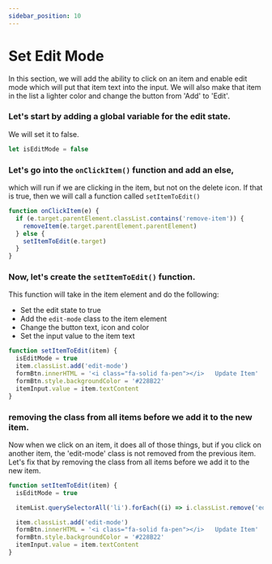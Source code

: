 ```yaml
---
sidebar_position: 10
---
```


# Set Edit Mode

In this section, we will add the ability to click on an item and enable edit mode which will put that item text into the input. We will also make that item in the list a lighter color and change the button from 'Add' to 'Edit'.

### Let's start by adding a global variable for the edit state.

We will set it to false.

```js
let isEditMode = false
```

### Let's go into the `onClickItem()` function and add an else,

which will run if we are clicking in the item, but not on the delete icon. If that is true, then we will call a function called `setItemToEdit()`

```js
function onClickItem(e) {
  if (e.target.parentElement.classList.contains('remove-item')) {
    removeItem(e.target.parentElement.parentElement)
  } else {
    setItemToEdit(e.target)
  }
}
```

### Now, let's create the `setItemToEdit()` function.

This function will take in the item element and do the following:

- Set the edit state to true
- Add the `edit-mode` class to the item element
- Change the button text, icon and color
- Set the input value to the item text

```js
function setItemToEdit(item) {
  isEditMode = true
  item.classList.add('edit-mode')
  formBtn.innerHTML = '<i class="fa-solid fa-pen"></i>   Update Item'
  formBtn.style.backgroundColor = '#228B22'
  itemInput.value = item.textContent
}
```

### removing the class from all items before we add it to the new item.

Now when we click on an item, it does all of those things, but if you click on another item, the 'edit-mode' class is not removed from the previous item. Let's fix that by removing the class from all items before we add it to the new item.

```js
function setItemToEdit(item) {
  isEditMode = true

  itemList.querySelectorAll('li').forEach((i) => i.classList.remove('edit-mode'))

  item.classList.add('edit-mode')
  formBtn.innerHTML = '<i class="fa-solid fa-pen"></i>   Update Item'
  formBtn.style.backgroundColor = '#228B22'
  itemInput.value = item.textContent
}
```
